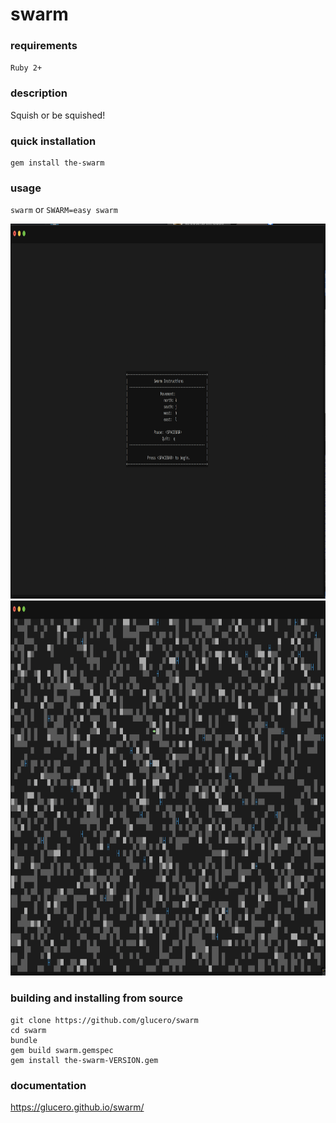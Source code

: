 # swarm

### requirements

`Ruby 2+`

### description

Squish or be squished!

### quick installation

```
gem install the-swarm
```

### usage

`swarm` or `SWARM=easy swarm`

<img src="https://raw.githubusercontent.com/glucero/swarm/master/start_screen.png" alt="start_screen" height="600" width="800" >
<img src="https://raw.githubusercontent.com/glucero/swarm/master/level_1.png" alt="level_1" height="600" width="800" >


### building and installing from source

```
git clone https://github.com/glucero/swarm
cd swarm
bundle
gem build swarm.gemspec
gem install the-swarm-VERSION.gem
```

### documentation

https://glucero.github.io/swarm/

